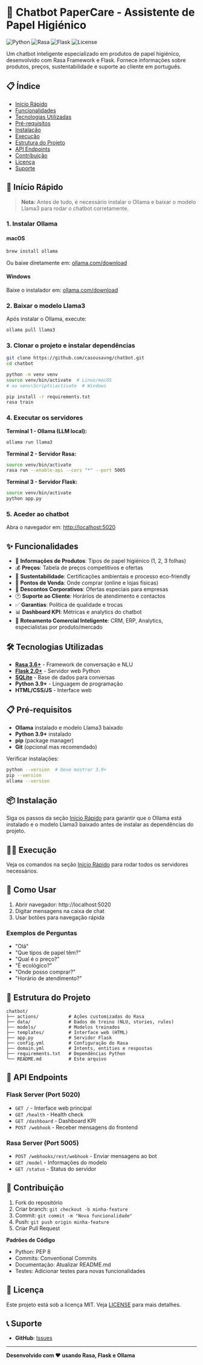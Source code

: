 # 🧻 Chatbot PaperCare - Assistente de Papel Higiénico

![Python](https://img.shields.io/badge/Python-3.9+-blue.svg)
![Rasa](https://img.shields.io/badge/Rasa-3.6.0+-orange.svg)
![Flask](https://img.shields.io/badge/Flask-2.0+-green.svg)
![License](https://img.shields.io/badge/License-MIT-yellow.svg)

Um chatbot inteligente especializado em produtos de papel higiénico, desenvolvido com Rasa Framework e Flask. Fornece informações sobre produtos, preços, sustentabilidade e suporte ao cliente em português.

## 📋 Índice

- [Início Rápido](#-início-rápido)
- [Funcionalidades](#-funcionalidades)
- [Tecnologias Utilizadas](#-tecnologias-utilizadas)
- [Pré-requisitos](#-pré-requisitos)
- [Instalação](#-instalação)
- [Execução](#-execução)
- [Estrutura do Projeto](#-estrutura-do-projeto)
- [API Endpoints](#-api-endpoints)
- [Contribuição](#-contribuição)
- [Licença](#-licença)
- [Suporte](#-suporte)

## 🚀 Início Rápido

> **Nota:** Antes de tudo, é necessário instalar o Ollama e baixar o modelo Llama3 para rodar o chatbot corretamente.

### 1. Instalar Ollama

#### macOS
```bash
brew install ollama
```
Ou baixe diretamente em: [ollama.com/download](https://ollama.com/download)

#### Windows
Baixe o instalador em: [ollama.com/download](https://ollama.com/download)

### 2. Baixar o modelo Llama3

Após instalar o Ollama, execute:
```bash
ollama pull llama3
```

### 3. Clonar o projeto e instalar dependências

```bash
git clone https://github.com/casousavng/chatbot.git
cd chatbot

python -m venv venv
source venv/bin/activate  # Linux/macOS
# ou venv\Scripts\activate  # Windows

pip install -r requirements.txt
rasa train
```

### 4. Executar os servidores

**Terminal 1 - Ollama (LLM local):**
```bash
ollama run llama3
```

**Terminal 2 - Servidor Rasa:**
```bash
source venv/bin/activate
rasa run --enable-api --cors "*" --port 5005
```

**Terminal 3 - Servidor Flask:**
```bash
source venv/bin/activate
python app.py
```

### 5. Aceder ao chatbot

Abra o navegador em: [http://localhost:5020](http://localhost:5020)

## ✨ Funcionalidades

- 🧻 **Informações de Produtos**: Tipos de papel higiénico (1, 2, 3 folhas)
- 💰 **Preços**: Tabela de preços competitivos e ofertas
- 🌱 **Sustentabilidade**: Certificações ambientais e processo eco-friendly
- 🛒 **Pontos de Venda**: Onde comprar (online e lojas físicas)
- 🏢 **Descontos Corporativos**: Ofertas especiais para empresas
- 🕐 **Suporte ao Cliente**: Horários de atendimento e contactos
- ✅ **Garantias**: Política de qualidade e trocas
- 📊 **Dashboard KPI**: Métricas e analytics do chatbot
- 🔄 **Roteamento Comercial Inteligente**: CRM, ERP, Analytics, especialistas por produto/mercado

## 🛠 Tecnologias Utilizadas

- **[Rasa 3.6+](https://rasa.com/)** - Framework de conversação e NLU
- **[Flask 2.0+](https://flask.palletsprojects.com/)** - Servidor web Python
- **[SQLite](https://sqlite.org/)** - Base de dados para conversas
- **Python 3.9+** - Linguagem de programação
- **HTML/CSS/JS** - Interface web

## 📋 Pré-requisitos

- **Ollama** instalado e modelo Llama3 baixado
- **Python 3.9+** instalado
- **pip** (package manager)
- **Git** (opcional mas recomendado)

Verificar instalações:
```bash
python --version  # Deve mostrar 3.9+
pip --version
ollama --version
```

## 📦 Instalação

Siga os passos da seção [Início Rápido](#-início-rápido) para garantir que o Ollama está instalado e o modelo Llama3 baixado antes de instalar as dependências do projeto.

## 🏃‍♂️ Execução

Veja os comandos na seção [Início Rápido](#-início-rápido) para rodar todos os servidores necessários.

## 🎯 Como Usar

1. Abrir navegador: http://localhost:5020
2. Digitar mensagens na caixa de chat
3. Usar botões para navegação rápida

### Exemplos de Perguntas

- "Olá"
- "Que tipos de papel têm?"
- "Qual é o preço?"
- "É ecológico?"
- "Onde posso comprar?"
- "Horário de atendimento?"

## 📁 Estrutura do Projeto

```
chatbot/
├── actions/           # Ações customizadas do Rasa
├── data/              # Dados de treino (NLU, stories, rules)
├── models/            # Modelos treinados
├── templates/         # Interface web (HTML)
├── app.py             # Servidor Flask
├── config.yml         # Configuração do Rasa
├── domain.yml         # Intents, entities e respostas
├── requirements.txt   # Dependências Python
└── README.md          # Este arquivo
```

## 🔌 API Endpoints

### Flask Server (Port 5020)
- `GET /` - Interface web principal
- `GET /health` - Health check
- `GET /dashboard` - Dashboard KPI
- `POST /webhook` - Receber mensagens do frontend

### Rasa Server (Port 5005)
- `POST /webhooks/rest/webhook` - Enviar mensagens ao bot
- `GET /model` - Informações do modelo
- `GET /status` - Status do servidor

## 🤝 Contribuição

1. Fork do repositório
2. Criar branch: `git checkout -b minha-feature`
3. Commit: `git commit -m "Nova funcionalidade"`
4. Push: `git push origin minha-feature`
5. Criar Pull Request

**Padrões de Código**
- Python: PEP 8
- Commits: Conventional Commits
- Documentação: Atualizar README.md
- Testes: Adicionar testes para novas funcionalidades

## 📄 Licença

Este projeto está sob a licença MIT. Veja [LICENSE](LICENSE) para mais detalhes.

## 📞 Suporte

- **GitHub**: [Issues](https://github.com/casousavng/chatbot/issues)

---

**Desenvolvido com ❤️ usando Rasa, Flask e Ollama**
